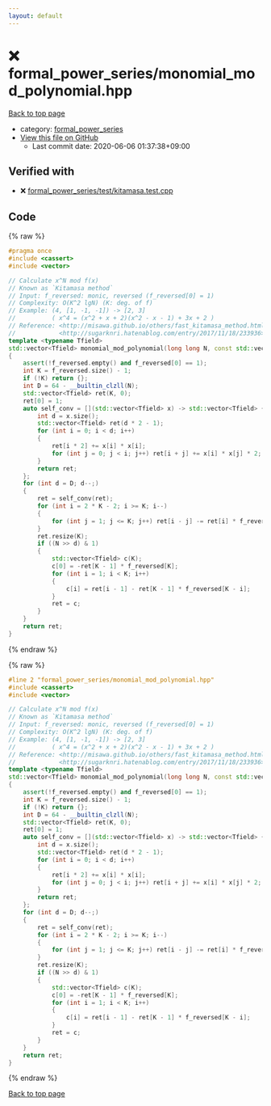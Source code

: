 ```yaml
---
layout: default
---
```


<!-- mathjax config similar to math.stackexchange -->
<script type="text/javascript" async
  src="https://cdnjs.cloudflare.com/ajax/libs/mathjax/2.7.5/MathJax.js?config=TeX-MML-AM_CHTML">
</script>
<script type="text/x-mathjax-config">
  MathJax.Hub.Config({
    TeX: { equationNumbers: { autoNumber: "AMS" }},
    tex2jax: {
      inlineMath: [ ['$','$'] ],
      processEscapes: true
    },
    "HTML-CSS": { matchFontHeight: false },
    displayAlign: "left",
    displayIndent: "2em"
  });
</script>

<script type="text/javascript" src="https://cdnjs.cloudflare.com/ajax/libs/jquery/3.4.1/jquery.min.js"></script>
<script src="https://cdn.jsdelivr.net/npm/jquery-balloon-js@1.1.2/jquery.balloon.min.js" integrity="sha256-ZEYs9VrgAeNuPvs15E39OsyOJaIkXEEt10fzxJ20+2I=" crossorigin="anonymous"></script>
<script type="text/javascript" src="../../assets/js/copy-button.js"></script>
<link rel="stylesheet" href="../../assets/css/copy-button.css" />


# :x: formal_power_series/monomial_mod_polynomial.hpp

<a href="../../index.html">Back to top page</a>

* category: <a href="../../index.html#f0e336561d1c18f84cd3e0ce52a956cf">formal_power_series</a>
* <a href="{{ site.github.repository_url }}/blob/master/formal_power_series/monomial_mod_polynomial.hpp">View this file on GitHub</a>
    - Last commit date: 2020-06-06 01:37:38+09:00




## Verified with

* :x: <a href="../../verify/formal_power_series/test/kitamasa.test.cpp.html">formal_power_series/test/kitamasa.test.cpp</a>


## Code

<a id="unbundled"></a>
{% raw %}
```cpp
#pragma once
#include <cassert>
#include <vector>

// Calculate x^N mod f(x)
// Known as `Kitamasa method`
// Input: f_reversed: monic, reversed (f_reversed[0] = 1)
// Complexity: O(K^2 lgN) (K: deg. of f)
// Example: (4, [1, -1, -1]) -> [2, 3]
//          ( x^4 = (x^2 + x + 2)(x^2 - x - 1) + 3x + 2 )
// Reference: <http://misawa.github.io/others/fast_kitamasa_method.html>
//            <http://sugarknri.hatenablog.com/entry/2017/11/18/233936>
template <typename Tfield>
std::vector<Tfield> monomial_mod_polynomial(long long N, const std::vector<Tfield> &f_reversed)
{
    assert(!f_reversed.empty() and f_reversed[0] == 1);
    int K = f_reversed.size() - 1;
    if (!K) return {};
    int D = 64 - __builtin_clzll(N);
    std::vector<Tfield> ret(K, 0);
    ret[0] = 1;
    auto self_conv = [](std::vector<Tfield> x) -> std::vector<Tfield> {
        int d = x.size();
        std::vector<Tfield> ret(d * 2 - 1);
        for (int i = 0; i < d; i++)
        {
            ret[i * 2] += x[i] * x[i];
            for (int j = 0; j < i; j++) ret[i + j] += x[i] * x[j] * 2;
        }
        return ret;
    };
    for (int d = D; d--;)
    {
        ret = self_conv(ret);
        for (int i = 2 * K - 2; i >= K; i--)
        {
            for (int j = 1; j <= K; j++) ret[i - j] -= ret[i] * f_reversed[j];
        }
        ret.resize(K);
        if ((N >> d) & 1)
        {
            std::vector<Tfield> c(K);
            c[0] = -ret[K - 1] * f_reversed[K];
            for (int i = 1; i < K; i++)
            {
                c[i] = ret[i - 1] - ret[K - 1] * f_reversed[K - i];
            }
            ret = c;
        }
    }
    return ret;
}

```
{% endraw %}

<a id="bundled"></a>
{% raw %}
```cpp
#line 2 "formal_power_series/monomial_mod_polynomial.hpp"
#include <cassert>
#include <vector>

// Calculate x^N mod f(x)
// Known as `Kitamasa method`
// Input: f_reversed: monic, reversed (f_reversed[0] = 1)
// Complexity: O(K^2 lgN) (K: deg. of f)
// Example: (4, [1, -1, -1]) -> [2, 3]
//          ( x^4 = (x^2 + x + 2)(x^2 - x - 1) + 3x + 2 )
// Reference: <http://misawa.github.io/others/fast_kitamasa_method.html>
//            <http://sugarknri.hatenablog.com/entry/2017/11/18/233936>
template <typename Tfield>
std::vector<Tfield> monomial_mod_polynomial(long long N, const std::vector<Tfield> &f_reversed)
{
    assert(!f_reversed.empty() and f_reversed[0] == 1);
    int K = f_reversed.size() - 1;
    if (!K) return {};
    int D = 64 - __builtin_clzll(N);
    std::vector<Tfield> ret(K, 0);
    ret[0] = 1;
    auto self_conv = [](std::vector<Tfield> x) -> std::vector<Tfield> {
        int d = x.size();
        std::vector<Tfield> ret(d * 2 - 1);
        for (int i = 0; i < d; i++)
        {
            ret[i * 2] += x[i] * x[i];
            for (int j = 0; j < i; j++) ret[i + j] += x[i] * x[j] * 2;
        }
        return ret;
    };
    for (int d = D; d--;)
    {
        ret = self_conv(ret);
        for (int i = 2 * K - 2; i >= K; i--)
        {
            for (int j = 1; j <= K; j++) ret[i - j] -= ret[i] * f_reversed[j];
        }
        ret.resize(K);
        if ((N >> d) & 1)
        {
            std::vector<Tfield> c(K);
            c[0] = -ret[K - 1] * f_reversed[K];
            for (int i = 1; i < K; i++)
            {
                c[i] = ret[i - 1] - ret[K - 1] * f_reversed[K - i];
            }
            ret = c;
        }
    }
    return ret;
}

```
{% endraw %}

<a href="../../index.html">Back to top page</a>

